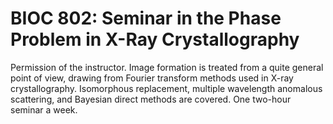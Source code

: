 # BIOC 802: Seminar in the Phase Problem in X-Ray Crystallography

Permission of the instructor. Image formation is treated from a quite general point of view, drawing from Fourier transform methods used in X-ray crystallography. Isomorphous replacement, multiple wavelength anomalous scattering, and Bayesian direct methods are covered. One two-hour seminar a week.